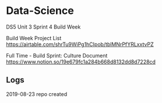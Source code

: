 # Data-Science

DS5 Unit 3 Sprint 4 Build Week  

Build Week Project List   
https://airtable.com/shrTu9WiPg1hCIpob/tblMNrPfYRLxxtvPZ    

Full Time - Build Sprint: Culture Document   
https://www.notion.so/19e679fc1a284b668d8132dd8d7228cd    

## Logs 

2019-08-23 repo created  

